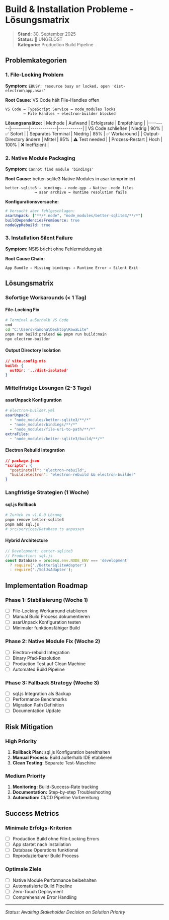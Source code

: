 # Build & Installation Probleme - Lösungsmatrix

> **Stand:** 30. September 2025  
> **Status:** 🔴 UNGELÖST  
> **Kategorie:** Production Build Pipeline

## Problemkategorien

### 1. File-Locking Problem
**Symptom:** `EBUSY: resource busy or locked, open 'dist-electron\app.asar'`

**Root Cause:** VS Code hält File-Handles offen
```
VS Code → TypeScript Service → node_modules locks
        → File Handles → electron-builder blocked
```

**Lösungsansätze:**
| Methode | Aufwand | Erfolgsrate | Empfehlung |
|---------|---------|-------------|------------|
| VS Code schließen | Niedrig | 90% | ✅ Sofort |
| Separates Terminal | Niedrig | 85% | ✅ Workaround |
| Output-Directory ändern | Mittel | 95% | ⚠️ Test needed |
| Prozess-Restart | Hoch | 100% | ❌ Ineffizient |

### 2. Native Module Packaging
**Symptom:** `Cannot find module 'bindings'`

**Root Cause:** better-sqlite3 Native Modules in asar komprimiert
```
better-sqlite3 → bindings → node-gyp → Native .node files
             → asar archive → Runtime resolution fails
```

**Konfigurationsversuche:**
```yaml
# Versucht aber fehlgeschlagen:
asarUnpack: ["**/*.node", "node_modules/better-sqlite3/**/*"]
buildDependenciesFromSource: true
nodeGypRebuild: true
```

### 3. Installation Silent Failure
**Symptom:** NSIS bricht ohne Fehlermeldung ab

**Root Cause Chain:**
```
App Bundle → Missing bindings → Runtime Error → Silent Exit
```

## Lösungsmatrix

### Sofortige Workarounds (< 1 Tag)

#### File-Locking Fix
```bash
# Terminal außerhalb VS Code
cmd
cd "C:\Users\Ramona\Desktop\RawaLite"
pnpm run build:preload && pnpm run build:main
npx electron-builder
```

#### Output Directory Isolation
```json
// vite.config.mts
build: {
  outDir: '../dist-isolated'
}
```

### Mittelfristige Lösungen (2-3 Tage)

#### asarUnpack Konfiguration
```yaml
# electron-builder.yml
asarUnpack:
  - "node_modules/better-sqlite3/**/*"
  - "node_modules/bindings/**/*" 
  - "node_modules/file-uri-to-path/**/*"
extraFiles:
  - "node_modules/better-sqlite3/build/**/*"
```

#### Electron Rebuild Integration
```json
// package.json
"scripts": {
  "postinstall": "electron-rebuild",
  "build:electron": "electron-rebuild && electron-builder"
}
```

### Langfristige Strategien (1 Woche)

#### sql.js Rollback
```bash
# Zurück zu v1.0.0 Lösung
pnpm remove better-sqlite3
pnpm add sql.js
# src/services/Database.ts anpassen
```

#### Hybrid Architecture  
```typescript
// Development: better-sqlite3
// Production: sql.js
const Database = process.env.NODE_ENV === 'development' 
  ? require('./BetterSqliteAdapter')
  : require('./SqlJsAdapter');
```

## Implementation Roadmap

### Phase 1: Stabilisierung (Woche 1)
- [ ] File-Locking Workaround etablieren
- [ ] Manual Build Process dokumentieren  
- [ ] asarUnpack Konfiguration testen
- [ ] Minimaler funktionsfähiger Build

### Phase 2: Native Module Fix (Woche 2)
- [ ] Electron-rebuild Integration
- [ ] Binary Pfad-Resolution
- [ ] Production Test auf Clean Machine
- [ ] Automated Build Pipeline

### Phase 3: Fallback Strategy (Woche 3)
- [ ] sql.js Integration als Backup
- [ ] Performance Benchmarks
- [ ] Migration Path Definition
- [ ] Documentation Update

## Risk Mitigation

### High Priority
1. **Rollback Plan:** sql.js Konfiguration bereithalten
2. **Manual Process:** Build außerhalb IDE etablieren
3. **Clean Testing:** Separate Test-Maschine

### Medium Priority  
1. **Monitoring:** Build-Success-Rate tracking
2. **Documentation:** Step-by-step Troubleshooting
3. **Automation:** CI/CD Pipeline Vorbereitung

## Success Metrics

### Minimale Erfolgs-Kriterien
- [ ] Production Build ohne File-Locking Errors
- [ ] App startet nach Installation
- [ ] Database Operations funktional
- [ ] Reproduzierbarer Build Process

### Optimale Ziele
- [ ] Native Module Performance beibehalten
- [ ] Automatisierte Build Pipeline
- [ ] Zero-Touch Deployment
- [ ] Comprehensive Error Handling

---
*Status: Awaiting Stakeholder Decision on Solution Priority*